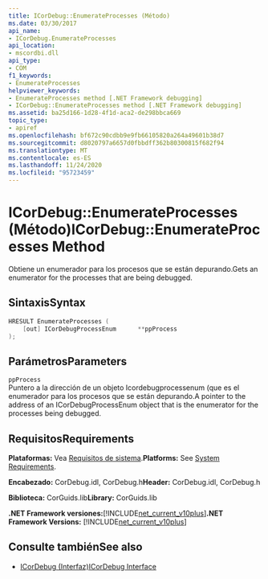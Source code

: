 ```yaml
---
title: ICorDebug::EnumerateProcesses (Método)
ms.date: 03/30/2017
api_name:
- ICorDebug.EnumerateProcesses
api_location:
- mscordbi.dll
api_type:
- COM
f1_keywords:
- EnumerateProcesses
helpviewer_keywords:
- EnumerateProcesses method [.NET Framework debugging]
- ICorDebug::EnumerateProcesses method [.NET Framework debugging]
ms.assetid: ba25d166-1d28-4f1d-aca2-de298bbca669
topic_type:
- apiref
ms.openlocfilehash: bf672c90cdbb9e9fb66105820a264a49601b38d7
ms.sourcegitcommit: d8020797a6657d0fbbdff362b80300815f682f94
ms.translationtype: MT
ms.contentlocale: es-ES
ms.lasthandoff: 11/24/2020
ms.locfileid: "95723459"
---
```

# <a name="icordebugenumerateprocesses-method"></a><span data-ttu-id="73f58-102">ICorDebug::EnumerateProcesses (Método)</span><span class="sxs-lookup"><span data-stu-id="73f58-102">ICorDebug::EnumerateProcesses Method</span></span>

<span data-ttu-id="73f58-103">Obtiene un enumerador para los procesos que se están depurando.</span><span class="sxs-lookup"><span data-stu-id="73f58-103">Gets an enumerator for the processes that are being debugged.</span></span>  
  
## <a name="syntax"></a><span data-ttu-id="73f58-104">Sintaxis</span><span class="sxs-lookup"><span data-stu-id="73f58-104">Syntax</span></span>  
  
```cpp  
HRESULT EnumerateProcesses (  
    [out] ICorDebugProcessEnum      **ppProcess  
);  
```  
  
## <a name="parameters"></a><span data-ttu-id="73f58-105">Parámetros</span><span class="sxs-lookup"><span data-stu-id="73f58-105">Parameters</span></span>  

 `ppProcess`  
 <span data-ttu-id="73f58-106">Puntero a la dirección de un objeto Icordebugprocessenum (que es el enumerador para los procesos que se están depurando.</span><span class="sxs-lookup"><span data-stu-id="73f58-106">A pointer to the address of an ICorDebugProcessEnum object that is the enumerator for the processes being debugged.</span></span>  
  
## <a name="requirements"></a><span data-ttu-id="73f58-107">Requisitos</span><span class="sxs-lookup"><span data-stu-id="73f58-107">Requirements</span></span>  

 <span data-ttu-id="73f58-108">**Plataformas:** Vea [Requisitos de sistema](../../get-started/system-requirements.md).</span><span class="sxs-lookup"><span data-stu-id="73f58-108">**Platforms:** See [System Requirements](../../get-started/system-requirements.md).</span></span>  
  
 <span data-ttu-id="73f58-109">**Encabezado:** CorDebug.idl, CorDebug.h</span><span class="sxs-lookup"><span data-stu-id="73f58-109">**Header:** CorDebug.idl, CorDebug.h</span></span>  
  
 <span data-ttu-id="73f58-110">**Biblioteca:** CorGuids.lib</span><span class="sxs-lookup"><span data-stu-id="73f58-110">**Library:** CorGuids.lib</span></span>  
  
 <span data-ttu-id="73f58-111">**.NET Framework versiones:**[!INCLUDE[net_current_v10plus](../../../../includes/net-current-v10plus-md.md)]</span><span class="sxs-lookup"><span data-stu-id="73f58-111">**.NET Framework Versions:** [!INCLUDE[net_current_v10plus](../../../../includes/net-current-v10plus-md.md)]</span></span>  
  
## <a name="see-also"></a><span data-ttu-id="73f58-112">Consulte también</span><span class="sxs-lookup"><span data-stu-id="73f58-112">See also</span></span>

- [<span data-ttu-id="73f58-113">ICorDebug (Interfaz)</span><span class="sxs-lookup"><span data-stu-id="73f58-113">ICorDebug Interface</span></span>](icordebug-interface.md)
